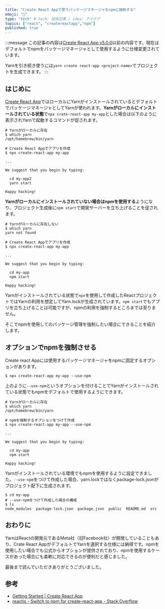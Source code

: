 ```yaml
---
title: "Create React Appで使うパッケージマネージャをnpmに強制する"
emoji: "💼"
type: "tech" # tech: 技術記事 / idea: アイデア
topics: ["react", "createreactapp","npm"]
published: true
---
```


:::message
この記事の内容は[Create React App v5.0.0](https://github.com/facebook/create-react-app/releases/tag/v5.0.0)以前の内容です。現在はデフォルトでnpmをパッケージマネージャとして使用するように仕様変更されています。

Yarnを引き続き使うには`yarn create react-app <project-name>`でプロジェクトを生成できます。
:::

## はじめに

[Create React App](https://create-react-app.dev)ではローカルにYarnがインストールされているとデフォルトでパッケージマネージャとしてYarnが使われます。**Yarnがローカルにインストールされている状態**で`npx crate-react-app my-app`とした場合は以下のように表示されYarnで起動するコマンドが促されます。

```shell
# Yarnがローカルに存在
$ which yarn
/opt/homebrew/bin/yarn

# Create React Appでアプリを作成
$ npx create-react-app my-app

...

We suggest that you begin by typing:

  cd my-app2
  yarn start

Happy hacking!
```

**Yarnがローカルにインストールされていない場合はnpmを使用する**ようになり、プロジェクト生成後に`npm start`で開発サーバーを立ち上げることを促されます。

```shell
# Yarnがローカルに存在しない
$ which yarn
yarn not found

# Create React Appでアプリを作成
$ npx create-react-app my-app

...

We suggest that you begin by typing:

  cd my-app
  npm start

Happy hacking!
```

Yarnがインストールされている状態で`npx`を使用して作成したReactプロジェクトではYarnの利用を想定してYarn.lockが生成されています。`npm start`でもアプリを立ち上げることは可能ですが、npmの利用を強制するところまでは至りません。

そこでnpmを使用してのパッケージ管理を強制したい場合にできることを紹介します。

## オプションでnpmを強制させる

Create react Appには使用するパッケージマネージャをnpmに固定するオプションがあります。

```shell
$ npx create-react-app my-app --use-npm
```

上のように`--use-npm`というオプションを付けることでYarnがインストールされている状態でもnpmをデフォルトで使用するようにできます。

```shell
# Yarnがローカルに存在
$ which yarn
/opt/homebrew/bin/yarn

# npmを強制するオプションをつけて作成
$ npx create-react-app my-app --use-npm

...

We suggest that you begin by typing:

  cd my-app
  npm start

Happy hacking!

```

Yarnがインストールされている環境でもnpmを使用するように設定できました。`--use-npm`をつけて作成した場合、yarn.lockではなくpackage-lock.jsonがプロジェクト配下に生成されます。

```shell
$ cd my-app
# --use-npmをつけて作成した場合の構成
$ ls
node_modules  package-lock.json  package.json  public  README.md  src
```

## おわりに

YarnはReactの開発元であるMeta社（旧Facebook社）が開発していることもあり、Crate React AppがデフォルトでYarnを選択する仕様には納得です。npmを使用したい場合でも公式からオプションが提供されており、npmを使用するケースがあった場合にも柔軟に対応できるのが便利だと感じました。

最後まで読んでいただきありがとうございました。

## 参考

- [Getting Started | Create React App](https://create-react-app.dev/docs/getting-started/#selecting-a-package-manager)
- [reactjs - Switch to npm for create-react-app - Stack Overflow](https://stackoverflow.com/questions/51048173/switch-to-npm-for-create-react-app)
